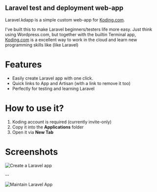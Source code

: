 ## Laravel test and deployment web-app 

Laravel.kdapp is a simple custom web-app for [Koding.com](http://koding.com/).

I've built this to make Laravel beginners/testers life more easy. Just think
using Wordpress.com, but together with the builtin Terminal app,
[Koding.com](http://koding.com/) is a excellent way to work in the cloud
and learn new programming skills like (like Laravel)

# Features

- Easily create Laravel app with one click.
- Quick links to App and Artisan (with a link to remove it too)
- Perfectly for testing and learning Laravel

# How to use it?

1. Koding account is required (currently invite-only)
2. Copy it into the **Applications** folder
3. Open it via **New Tab**

# Screenshots

![Create a Laravel app](https://raw.github.com/emir/Laravel.kdapp/master/resources/laravel_kdapp1.png)

--

![Maintain Laravel App](https://raw.github.com/emir/Laravel.kdapp/master/resources/laravel_kdapp2.png)


